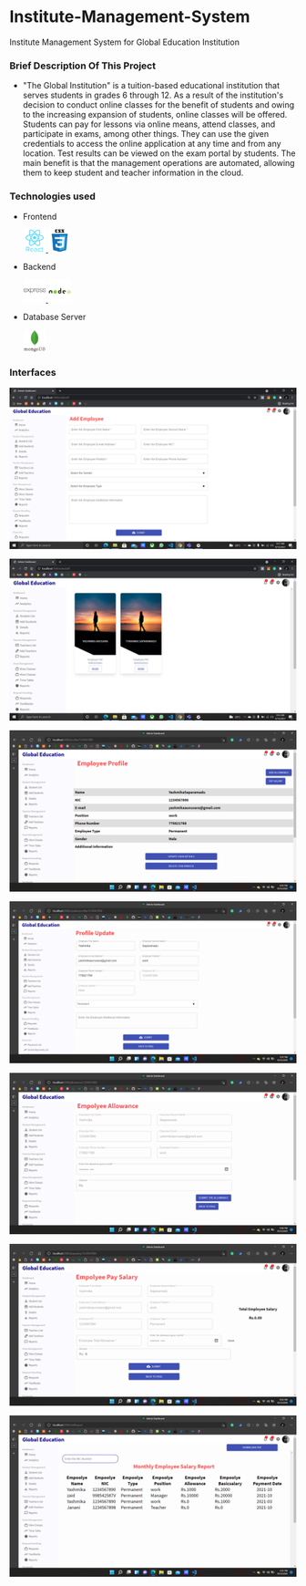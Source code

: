 # Institute-Management-System
Institute Management System for Global Education Institution

### Brief Description Of This Project
* "The Global Institution" is a tuition-based educational institution that serves students in grades 6 through 12. As a result of the institution's decision to conduct online classes for the benefit of students and owing to the increasing expansion of students, online classes will be offered. Students can pay for lessons via online means, attend classes, and participate in exams, among other things. They can use the given credentials to access the online application at any time and from any location. Test results can be viewed on the exam portal by students. The main benefit is that the management operations are automated, allowing them to keep student and teacher information in the cloud.
### Technologies used
* Frontend <p align="left"> <a href="https://reactjs.org/" target="_blank"> <img src="https://raw.githubusercontent.com/devicons/devicon/master/icons/react/react-original-wordmark.svg" alt="react" width="40" height="40"/> </a>
<a href="https://www.w3schools.com/css/" target="_blank"> <img src="https://raw.githubusercontent.com/devicons/devicon/master/icons/css3/css3-original-wordmark.svg" alt="css3" width="40" height="40"/> </a> </p>

* Backend <p align="left"> <a href="https://expressjs.com" target="_blank"> <img src="https://raw.githubusercontent.com/devicons/devicon/master/icons/express/express-original-wordmark.svg" alt="express" width="40" height="40"/> </a> <a href="https://nodejs.org" target="_blank"> <img src="https://raw.githubusercontent.com/devicons/devicon/master/icons/nodejs/nodejs-original-wordmark.svg" alt="nodejs" width="40" height="40"/> </a> </p>

* Database Server <p align="left"> <a href="https://www.mongodb.com/" target="_blank"> <img src="https://raw.githubusercontent.com/devicons/devicon/master/icons/mongodb/mongodb-original-wordmark.svg" alt="mongodb" width="40" height="40"/> </a> </p>


### Interfaces
<p align="left"> <img src="Screenshot 2.png" alt="Institute-Management-System" /> </p>
<p align="left"> <img src="Screenshot 1.png" alt="Institute-Management-System" /> </p>
<p align="left"> <img src="Screenshot 3.png" alt="Institute-Management-System" /> </p>
<p align="left"> <img src="Screenshot 6.png" alt="Institute-Management-System" /> </p>
<p align="left"> <img src="Screenshot 4.png" alt="Institute-Management-System" /> </p>
<p align="left"> <img src="Screenshot 5.png" alt="Institute-Management-System" /> </p>
<p align="left"> <img src="Screenshot 7.png" alt="Institute-Management-System" /> </p>
